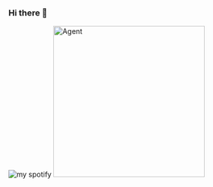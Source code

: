 ### Hi there 👋
![my spotify](https://spotify-recently-played-readme.vercel.app/api?user=21qksgrcjc66tc5bgd3sfdasa)
<img alt="Agent" width="300" src="https://cdn.discordapp.com/attachments/829392129506803742/1202485731784663110/JAMES_BOND_007_NO_TIME_TO_DIE_Official_Trailer_2020_Daniel_Craig_Rami_Malek_Movie_HD_1.gif?ex=65cda11b&is=65bb2c1b&hm=435d28416776e6e09d842e2412c6dd1c22ff5dcc1557255173725388f4da20a6&">
